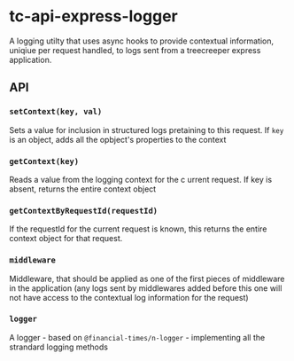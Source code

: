 # tc-api-express-logger

A logging utilty that uses async hooks to provide contextual information, uniqiue per request handled, to logs sent from a treecreeper express application.

## API

### `setContext(key, val)`

Sets a value for inclusion in structured logs pretaining to this request. If `key` is an object, adds all the opbject's properties to the context

### `getContext(key)`

Reads a value from the logging context for the c urrent request. If key is absent, returns the entire context object

### `getContextByRequestId(requestId)`

If the requestId for the current request is known, this returns the entire context object for that request.

### `middleware`

Middleware, that should be applied as one of the first pieces of middleware in the application (any logs sent by middlewares added before this one will not have access to the contextual log information for the request)

### `logger`

A logger - based on `@financial-times/n-logger` - implementing all the strandard logging methods
